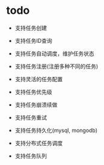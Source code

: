 # todo

- 支持任务创建
- 支持任务ID查询
- 支持任务自动调度，维护任务状态
- 支持任务注册(注册多种不同的任务)
- 支持灵活的任务配置
- 支持任务优先级
- 支持任务崩溃续做
- 支持任务重试
- 支持任务持久化(mysql, mongodb)

- 支持分布式任务调度
- 支持任务队列